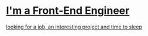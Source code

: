<a href="https://www.github.com/vladislav124352" target="_blank">
  <h1>I'm a Front-End Engineer</h1>
  <p>looking for a job, an interesting project and time to sleep</p>
</a>
